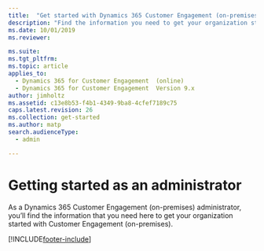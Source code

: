 ```yaml
---
title:  "Get started with Dynamics 365 Customer Engagement (on-premises)"
description: "Find the information you need to get your organization started with Dynamics 365 Customer Engagement (on-premises)."
ms.date: 10/01/2019
ms.reviewer: 

ms.suite: 
ms.tgt_pltfrm: 
ms.topic: article
applies_to: 
  - Dynamics 365 for Customer Engagement  (online)
  - Dynamics 365 for Customer Engagement  Version 9.x
author: jimholtz
ms.assetid: c13e8b53-f4b1-4349-9ba8-4cfef7189c75
caps.latest.revision: 26
ms.collection: get-started
ms.author: matp
search.audienceType: 
  - admin

---
```

# Getting started as an administrator

As a Dynamics 365 Customer Engagement (on-premises) administrator, you’ll find the information that you need here to get your organization started with Customer Engagement (on-premises).  


[!INCLUDE[footer-include](../../../includes/footer-banner.md)]
